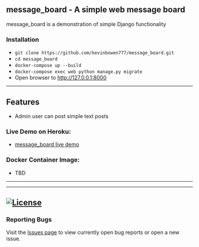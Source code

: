 ## message_board - A simple web message board

message_board is a demonstration of simple Django functionality

### Installation
 - `git clone https://github.com/kevinbowen777/message_board.git`
 - `cd message_board`
 - `docker-compose up --build`
 - `docker-compose exec web python manage.py migrate`
 - Open browser to http://127.0.0.1:8000

---
## Features
 - Admin user can post simple text posts

### Live Demo on Heroku:
 - [message_board live demo](https://limitless-plains-90973.herokuapp.com/)
### Docker Container Image:

 - TBD
---



---
[![License](https://img.shields.io/badge/license-MIT-green)](https://github.com/kevinbowen777/message_board/blob/master/LICENSE)
---
### Reporting Bugs

   Visit the [Issues page](https://github.com/kevinbowen777/message_board/issues)
      to view currently open bug reports or open a new issue.
